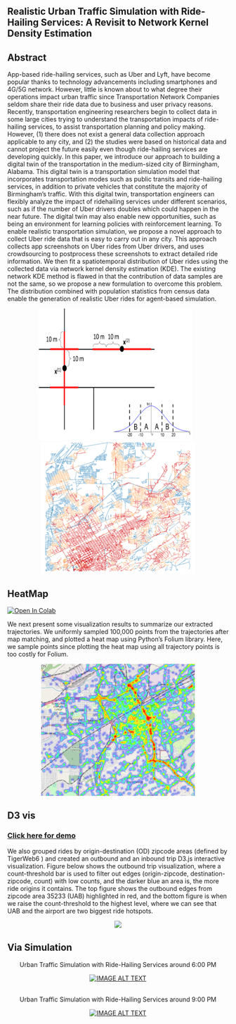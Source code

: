 ## Realistic Urban Traffic Simulation with Ride-Hailing Services: A Revisit to Network Kernel Density Estimation

## Abstract
App-based ride-hailing services, such as Uber and Lyft, have become
popular thanks to technology advancements including smartphones
and 4G/5G network. However, little is known about to what degree
their operations impact urban traffic since Transportation Network
Companies seldom share their ride data due to business and user
privacy reasons. Recently, transportation engineering researchers
begin to collect data in some large cities trying to understand the
transportation impacts of ride-hailing services, to assist transportation planning and policy making. However, (1) there does not exist
a general data collection approach applicable to any city, and (2) the
studies were based on historical data and cannot project the future
easily even though ride-hailing services are developing quickly.
In this paper, we introduce our approach to building a digital
twin of the transportation in the medium-sized city of Birmingham,
Alabama. This digital twin is a transportation simulation model
that incorporates transportation modes such as public transits and
ride-hailing services, in addition to private vehicles that constitute the majority of Birmingham’s traffic. With this digital twin,
transportation engineers can flexibly analyze the impact of ridehailing services under different scenarios, such as if the number of
Uber drivers doubles which could happen in the near future. The
digital twin may also enable new opportunities, such as being an
environment for learning policies with reinforcement learning.
To enable realistic transportation simulation, we propose a novel
approach to collect Uber ride data that is easy to carry out in any
city. This approach collects app screenshots on Uber rides from Uber
drivers, and uses crowdsourcing to postprocess these screenshots
to extract detailed ride information. We then fit a spatiotemporal
distribution of Uber rides using the collected data via network kernel density estimation (KDE). The existing network KDE method is
flawed in that the contribution of data samples are not the same, so
we propose a new formulation to overcome this problem. The distribution combined with population statistics from census data enable
the generation of realistic Uber rides for agent-based simulation.

<p align="center">
  <img src="imgs/netweight.png" width="350" height="300" />
  &nbsp;&nbsp; 
  <img src="imgs/std_200.png" width="350" height="300" />
</p>

## HeatMap
[![Open In Colab](https://colab.research.google.com/assets/colab-badge.svg)](https://colab.research.google.com/github/jalal1/UberSim/blob/master/heatmap/Trajectory_Vis.ipynb)

We next present some visualization results to summarize our
extracted trajectories. We uniformly sampled 100,000 points from
the trajectories after map matching, and plotted a heat map using
Python’s Folium library. Here, we sample points since plotting
the heat map using all trajectory points is too costly for Folium.

<p align="center">
  <img src="imgs/heatmap.png" width="350" height="300"  />
</p>

## D3 vis
### [Click here for demo](https://inspiring-fox-a56ec4.netlify.app/)

We also grouped rides by origin-destination (OD) zipcode areas
(defined by TigerWeb6
) and created an outbound and an inbound
trip D3.js interactive visualization. Figure below shows the outbound
trip visualization, where a count-threshold bar is used to filter out
edges (origin-zipcode, destination-zipcode, count) with low counts,
and the darker blue an area is, the more ride origins it contains.
The top figure shows the outbound edges from zipcode area 35233
(UAB) highlighted in red, and the bottom figure is when we raise
the count-threshold to the highest level, where we can see that UAB
and the airport are two biggest ride hotspots.


<p align="center">
  <img src="imgs/vis.gif" />
</p>


## Via Simulation


<div align="center">
<p align="center">Urban Traffic Simulation with Ride-Hailing Services around 6:00 PM</p>
  <a href="https://www.youtube.com/watch?v=NGCIqhzRFo4"><img src="https://img.youtube.com/vi/NGCIqhzRFo4/0.jpg" alt="IMAGE ALT TEXT"></a>
</div>
<br>

<div align="center">
<p align="center">Urban Traffic Simulation with Ride-Hailing Services around 9:00 PM</p>
  <a href="https://www.youtube.com/watch?v=rmTgLQlxt3w"><img src="https://img.youtube.com/vi/rmTgLQlxt3w/0.jpg" alt="IMAGE ALT TEXT"></a>
</div>